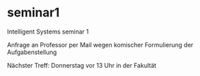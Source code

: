 # seminar1
Intelligent Systems seminar 1

Anfrage an Professor per Mail wegen komischer Formulierung der Aufgabenstellung

Nächster Treff: Donnerstag vor 13 Uhr in der Fakultät

